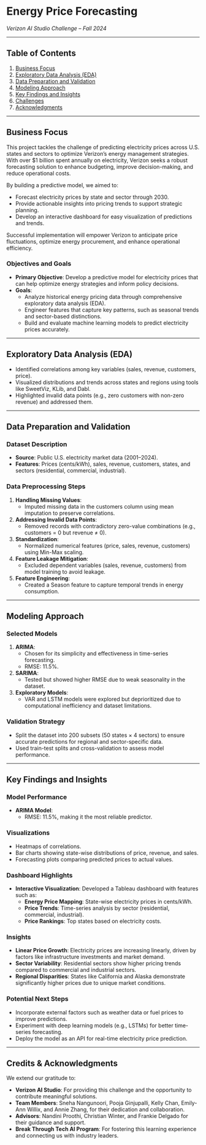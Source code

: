 # **Energy Price Forecasting**  
*Verizon AI Studio Challenge – Fall 2024*

---

## **Table of Contents**  
1. [Business Focus](#business-focus)  
2. [Exploratory Data Analysis (EDA)](#exploratory-data-analysis-eda)  
3. [Data Preparation and Validation](#data-preparation-and-validation)  
4. [Modeling Approach](#modeling-approach)  
5. [Key Findings and Insights](#key-findings-and-insights)  
6. [Challenges](#challenges)  
7. [Acknowledgments](#acknowledgments)  

---

## **Business Focus**  
This project tackles the challenge of predicting electricity prices across U.S. states and sectors to optimize Verizon’s energy management strategies. With over $1 billion spent annually on electricity, Verizon seeks a robust forecasting solution to enhance budgeting, improve decision-making, and reduce operational costs.  

By building a predictive model, we aimed to:  
- Forecast electricity prices by state and sector through 2030.  
- Provide actionable insights into pricing trends to support strategic planning.  
- Develop an interactive dashboard for easy visualization of predictions and trends.  

Successful implementation will empower Verizon to anticipate price fluctuations, optimize energy procurement, and enhance operational efficiency.  

### **Objectives and Goals**  
- **Primary Objective**: Develop a predictive model for electricity prices that can help optimize energy strategies and inform policy decisions.  
- **Goals**:
  - Analyze historical energy pricing data through comprehensive exploratory data analysis (EDA).  
  - Engineer features that capture key patterns, such as seasonal trends and sector-based distinctions.  
  - Build and evaluate machine learning models to predict electricity prices accurately.  

---

## **Exploratory Data Analysis (EDA)**  
- Identified correlations among key variables (sales, revenue, customers, price).  
- Visualized distributions and trends across states and regions using tools like SweetViz, KLib, and Dabl.  
- Highlighted invalid data points (e.g., zero customers with non-zero revenue) and addressed them.  

---

## **Data Preparation and Validation**  

### **Dataset Description**  
- **Source**: Public U.S. electricity market data (2001–2024).  
- **Features**: Prices (cents/kWh), sales, revenue, customers, states, and sectors (residential, commercial, industrial).  

### **Data Preprocessing Steps**  
1. **Handling Missing Values**:  
   - Imputed missing data in the customers column using mean imputation to preserve correlations.  
2. **Addressing Invalid Data Points**:  
   - Removed records with contradictory zero-value combinations (e.g., customers = 0 but revenue ≠ 0).  
3. **Standardization**:  
   - Normalized numerical features (price, sales, revenue, customers) using Min-Max scaling.  
4. **Feature Leakage Mitigation**:  
   - Excluded dependent variables (sales, revenue, customers) from model training to avoid leakage.  
5. **Feature Engineering**:  
   - Created a Season feature to capture temporal trends in energy consumption.  

---

## **Modeling Approach**  

### **Selected Models**  
1. **ARIMA**:  
   - Chosen for its simplicity and effectiveness in time-series forecasting.  
   - RMSE: 11.5%.  
2. **SARIMA**:  
   - Tested but showed higher RMSE due to weak seasonality in the dataset.  
3. **Exploratory Models**:  
   - VAR and LSTM models were explored but deprioritized due to computational inefficiency and dataset limitations.  

### **Validation Strategy**  
- Split the dataset into 200 subsets (50 states × 4 sectors) to ensure accurate predictions for regional and sector-specific data.  
- Used train-test splits and cross-validation to assess model performance.  

---

## **Key Findings and Insights**  

### **Model Performance**  
- **ARIMA Model**:  
  - RMSE: 11.5%, making it the most reliable predictor.  

### **Visualizations**  
- Heatmaps of correlations.  
- Bar charts showing state-wise distributions of price, revenue, and sales.  
- Forecasting plots comparing predicted prices to actual values.  

### **Dashboard Highlights**  
- **Interactive Visualization**: Developed a Tableau dashboard with features such as:  
  - **Energy Price Mapping**: State-wise electricity prices in cents/kWh.  
  - **Price Trends**: Time-series analysis by sector (residential, commercial, industrial).  
  - **Price Rankings**: Top states based on electricity costs.  

### **Insights**  
- **Linear Price Growth**: Electricity prices are increasing linearly, driven by factors like infrastructure investments and market demand.  
- **Sector Variability**: Residential sectors show higher pricing trends compared to commercial and industrial sectors.  
- **Regional Disparities**: States like California and Alaska demonstrate significantly higher prices due to unique market conditions.  

### **Potential Next Steps**  
- Incorporate external factors such as weather data or fuel prices to improve predictions.  
- Experiment with deep learning models (e.g., LSTMs) for better time-series forecasting.  
- Deploy the model as an API for real-time electricity price prediction.  

---

## **Credits & Acknowledgments**  

We extend our gratitude to:  
- **Verizon AI Studio**: For providing this challenge and the opportunity to contribute meaningful solutions.  
- **Team Members**: Sneha Nangunoori, Pooja Ginjupalli, Kelly Chan, Emily-Ann Willix, and Annie Zhang, for their dedication and collaboration.  
- **Advisors**: Nandini Proothi, Christian Winter, and Frankie Delgado for their guidance and support.  
- **Break Through Tech AI Program**: For fostering this learning experience and connecting us with industry leaders.  
